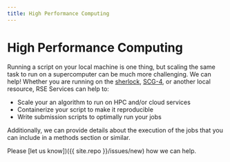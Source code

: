 ```yaml
---
title: High Performance Computing
---
```


# High Performance Computing

Running a script on your local machine is one thing, but scaling the same task
to run on a supercomputer can be much more challenging. We can help! Whether you
are running on the [sherlock](https://sherlock.stanford.edu/docs), 
[SCG-4](https://srcc.stanford.edu/scg-genomics-cluster-genomics-scale),
or another local resource, RSE Services can help to:

 - Scale your an algorithm to run on HPC and/or cloud services
 - Containerize your script to make it reproducible
 - Write submission scripts to optimally run your jobs

Additionally, we can provide details about the execution of the jobs that
you can include in a methods section or similar.

Please [let us know])({{ site.repo }}/issues/new) how we can help.
